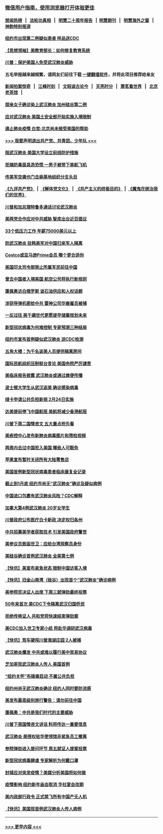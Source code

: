 ### [微信用户指南，使用浏览器打开体验更佳](https://github.com/gfw-breaker/banned-news1/blob/master/indexes/wechat-guide.md?t=0)
#### [禁闻热榜](热点新闻.md?t=0)  &nbsp;&nbsp;|&nbsp;&nbsp; [法轮功真相](https://github.com/gfw-breaker/truth/blob/master/README.md?t=0) &nbsp;&nbsp;|&nbsp;&nbsp; [明慧二十周年报告](https://github.com/gfw-breaker/mh-reports/blob/master/README.md?t=0) &nbsp;&nbsp;|&nbsp;&nbsp;[明慧期刊](https://github.com/gfw-breaker/mh-qikan) &nbsp;&nbsp;|&nbsp;&nbsp; [明慧海外之窗](https://github.com/gfw-breaker/mh-news/blob/master/README.md?t=0) &nbsp;&nbsp;|&nbsp;&nbsp; [神韵特别报道](https://github.com/gfw-breaker/mh-news/blob/master/shenyun.md?t=0)
#### [纽约市出现第二例疑似患者 样品送CDC](../pages/nsc412/n11840010.md?t=02031255) 
#### [【思想领袖】美教育部长：如何修复教育系统](../pages/nsc412/n11690865.md?t=02031255) 
#### [川普：保护美国人免受武汉肺炎威胁](../pages/nsc412/n11839718.md?t=02031255) 
#### 五毛举报越来越频繁，请网友们前往下载 [一键翻墙软件](https://github.com/gfw-breaker/ssr-accounts)，并将此项目推荐给亲友
#### [新闻拍案惊奇](https://github.com/gfw-breaker/banned-news1/blob/master/pages/link4.md) &nbsp;&nbsp;|&nbsp;&nbsp; [江峰时刻](https://github.com/gfw-breaker/banned-news1/blob/master/pages/link4.md) &nbsp;&nbsp;|&nbsp;&nbsp; [文昭谈古论今](https://github.com/gfw-breaker/banned-news1/blob/master/pages/link4.md) &nbsp;&nbsp;|&nbsp;&nbsp; [天亮时分](https://github.com/gfw-breaker/banned-news1/blob/master/pages/link4.md) &nbsp;&nbsp;|&nbsp;&nbsp; [萧茗看世界](https://github.com/gfw-breaker/banned-news1/blob/master/pages/link4.md) &nbsp;&nbsp;|&nbsp;&nbsp; [北京老茶馆](https://github.com/gfw-breaker/banned-news1/blob/master/pages/link4.md) &nbsp;&nbsp;|&nbsp;&nbsp; 
#### [探亲女子确诊染上武汉肺炎 加州硅谷第二例](../pages/nsc412/n11839784.md?t=02031255) 
#### [应对武汉肺炎 美国土安全部开始实施入境限制](../pages/nsc412/n11839729.md?t=02031255) 
#### [遏止肺炎疫情 白宫:北京尚未接受美国的帮助](../pages/nsc412/n11839660.md?t=02031255) 
#### [>>> 我要声明退出共产党、共青团、少年队 <<<](https://github.com/begood0513/goodnews/blob/master/quit/letter.md) 
#### [阻武汉肺炎 美国大学设立前线防护措施](../pages/nsc412/n11839479.md?t=02031255) 
#### [拒摘防毒面具造恐慌 一男子被带下美航飞机](../pages/nsc412/n11839455.md?t=02031255) 
#### [传美军空袭也门击毙基地组织分支头目](../pages/nsc412/n11839210.md?t=02031255) 
#### [《九评共产党》](https://github.com/begood0513/9ping.md/blob/master/README.md) &nbsp;|&nbsp; [《解体党文化》](../../../../jtdwh.md/blob/master/README.md)  &nbsp;|&nbsp; [《共产主义的终极目的》](../../../../gczydzjmd.md/blob/master/README.md) &nbsp;|&nbsp; [《魔鬼在统治我们的世界》](../../../../mgztzwmdsj.md/blob/master/README.md) 
#### [川普和加总理特鲁多通话讨论武汉肺炎](../pages/nsc412/n11839128.md?t=02031255) 
#### [美两党合作应对中共威胁 智库出台近百倡议](../pages/nsc412/n11838437.md?t=02031255) 
#### [33个低压力工作 年薪75000美元以上](../pages/nsc412/n11834441.md?t=02031255) 
#### [防武汉肺炎 驻韩美军对中国归来军人隔离](../pages/nsc412/n11838970.md?t=02031255) 
#### [Costco或亚马逊Prime会员 哪个更合适你](../pages/nsc412/n11834459.md?t=02031255) 
#### [美国印太司令部禁止所属军民前往中国](../pages/nsc412/n11838418.md?t=02031255) 
#### [曾去中国者入境美国 航空公司将执行新规则](../pages/nsc412/n11838375.md?t=02031255) 
#### [蓬佩奥访白俄罗斯 谈石油供应和人权话题](../pages/nsc412/n11838242.md?t=02031255) 
#### [涉窃导弹机密给中共 雷神公司华裔雇员被捕](../pages/nsc412/n11838129.md?t=02031255) 
#### [一反过往 美千禧世代更愿提早储蓄规划未来](../pages/nsc412/n11837601.md?t=02031255) 
#### [新型冠状病毒为何难控制 专家预测三种结局](../pages/nsc412/n11838002.md?t=02031255) 
#### [纽约市宣布首例疑似武汉肺炎 送CDC检测](../pages/nsc412/n11837852.md?t=02031255) 
#### [五角大楼：为千名返美人员提供隔离房间](../pages/nsc412/n11837831.md?t=02031255) 
#### [国际民航组织压制挺台言论 美国务院严厉谴责](../pages/nsc412/n11837791.md?t=02031255) 
#### [美临床报告披露 武汉肺炎或通过粪便传播](../pages/nsc412/n11837626.md?t=02031255) 
#### [波士顿大学生从武汉返美 确诊感染病毒](../pages/nsc412/n11837580.md?t=02031255) 
#### [绿卡申请公共负担新规 2月24日实施](../pages/nsc412/n11836634.md?t=02031255) 
#### [达美提前停飞中国航班 美航将减少香港航班](../pages/nsc412/n11837649.md?t=02031255) 
#### [川普下周二国情咨文 五大重点抢先看](../pages/nsc412/n11837512.md?t=02031255) 
#### [美疾控中心发布新肺炎病毒图片和筛检视频](../pages/nsc412/n11837491.md?t=02031255) 
#### [两周内去过中国拒入美国 哪些人可豁免](../pages/nsc412/n11837400.md?t=02031255) 
#### [苹果宣布暂时关闭所有大陆零售店](../pages/nsc412/n11837097.md?t=02031255) 
#### [美国首例新型冠状病毒患者临床康复全记录](../pages/nsc412/n11836513.md?t=02031255) 
#### [截止到1月底  纽约市尚无“武汉肺炎”确诊及疑似病例](../pages/nsc412/n11836657.md?t=02031255) 
#### [中国进口包裹有武汉肺炎风险？CDC解释](../pages/nsc412/n11836321.md?t=02031255) 
#### [加拿大第4例武汉肺炎 20岁女学生](../pages/nsc412/n11836537.md?t=02031255) 
#### [川普政府公布医疗白卡新政 决定权归各州](../pages/nsc412/n11836336.md?t=02031255) 
#### [中共招募美学者获取技术 引发美国政府警觉](../pages/nsc412/n11836277.md?t=02031255) 
#### [美参议员致函世卫：应给台湾观察员身份](../pages/nsc412/n11836183.md?t=02031255) 
#### [美硅谷确诊首例武汉肺炎 全美第七例](../pages/nsc412/n11836093.md?t=02031255) 
#### [【快讯】美宣布紧急状态 限制中国访客入境](../pages/nsc412/n11836030.md?t=02031255) 
#### [【快讯】旧金山南湾（硅谷）出现首个“武汉肺炎”确诊病例](../pages/nsc412/n11836084.md?t=02031255) 
#### [美参院否决证人出席 下周三就弹劾最终投票](../pages/nsc412/n11835900.md?t=02031255) 
#### [50年来首次 美CDC下令隔离武汉归国侨民](../pages/nsc412/n11835854.md?t=02031255) 
#### [拒绝传唤证人 共和党将快速结束弹劾案](../pages/nsc412/n11835573.md?t=02031255) 
#### [美CDC加入世卫专家小组 将赴华调研武汉病毒](../pages/nsc412/n11835584.md?t=02031255) 
#### [【快讯】驾车硬闯川普海湖庄园 2人被捕](../pages/nsc412/n11835785.md?t=02031255) 
#### [武汉肺炎爆发 中共或难以履行美中贸易协议](../pages/nsc412/n11834752.md?t=02031255) 
#### [芝加哥现武汉肺炎人传人 美国首例](../pages/nsc412/n11834730.md?t=02031255) 
#### [“纽约关怀”布碌崙启动  不属公共负担](../pages/nsc412/n11834269.md?t=02031255) 
#### [纽约州尚无武汉肺炎确诊  纽约人同时要防流感](../pages/nsc412/n11834247.md?t=02031255) 
#### [美发布最高级别旅行警告：请勿前往中国](../pages/nsc412/n11834038.md?t=02031255) 
#### [蓬佩奥：中共是我们时代的主要威胁](../pages/nsc412/n11833434.md?t=02031255) 
#### [川普下周国情咨文讲话 料将传达一重要信息](../pages/nsc412/n11833714.md?t=02031255) 
#### [武汉肺炎 美授权驻华使领馆非紧急员工撤离](../pages/nsc412/n11833604.md?t=02031255) 
#### [参院弹劾进入提问环节 周五就证人提案投票](../pages/nsc412/n11833522.md?t=02031255) 
#### [新型冠状病毒肆虐 专家解析为何戴口罩](../pages/nsc412/n11833332.md?t=02031255) 
#### [封城应对突发疫情？美媒分析美国将如何做](../pages/nsc412/n11831560.md?t=02031255) 
#### [疫情影响 纽约新年庙会取消 华社宴会改期](../pages/nsc412/n11831457.md?t=02031255) 
#### [美内政部行政令 正式禁飞所有中国产无人机](../pages/nsc412/n11833169.md?t=02031255) 
#### [【快讯】美国现首例武汉肺炎人传人病例](../pages/nsc412/n11833284.md?t=02031255) 

----
#### [ >>> 更早内容 <<< ](../indexes/nsc412-earlier.md)
